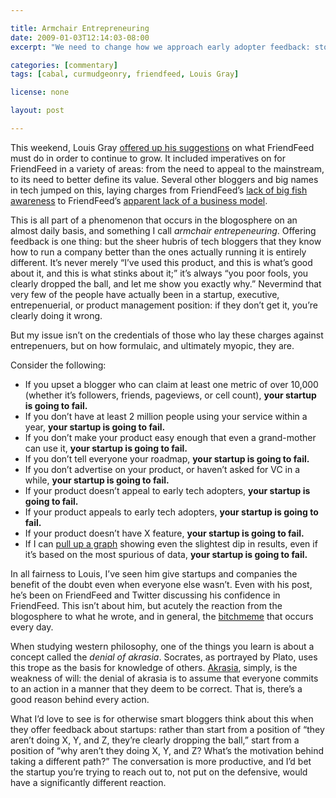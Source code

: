 ```yaml
---

title: Armchair Entrepreneuring
date: 2009-01-03T12:14:03-08:00
excerpt: "We need to change how we approach early adopter feedback: stop thinking about “they clearly messed up, those idiots” and start thinking about “why did they do it this way?”"

categories: [commentary]
tags: [cabal, curmudgeonry, friendfeed, Louis Gray]

license: none

layout: post

---
```


This weekend, Louis Gray [offered up his suggestions][1] on what FriendFeed must do in order to continue to grow. It included imperatives on for FriendFeed in a variety of areas: from the need to appeal to the mainstream, to its need to better define its value. Several other bloggers and big names in tech jumped on this, laying charges from FriendFeed’s [lack of big fish awareness][2] to FriendFeed’s [apparent lack of a business model][3].

This is all part of a phenomenon that occurs in the blogosphere on an almost daily basis, and something I call *armchair entrepeneuring*. Offering feedback is one thing: but the sheer hubris of tech bloggers that they know how to run a company better than the ones actually running it is entirely different. It’s never merely “I’ve used this product, and this is what’s good about it, and this is what stinks about it;” it’s always “you poor fools, you clearly dropped the ball, and let me show you exactly why.” Nevermind that very few of the people have actually been in a startup, executive, entrepenuerial, or product management position: if they don’t get it, you’re clearly doing it wrong.

But my issue isn’t on the credentials of those who lay these charges against entrepenuers, but on how formulaic, and ultimately myopic, they are.

Consider the following:

* If you upset a blogger who can claim at least one metric of over 10,000 (whether it’s followers, friends, pageviews, or cell count), **your startup is going to fail.**
* If you don’t have at least 2 million people using your service within a year, **your startup is going to fail.**
* If you don’t make your product easy enough that even a grand-mother can use it, **your startup is going to fail.**
* If you don’t tell everyone your roadmap, **your startup is going to fail.**
* If you don’t advertise on your product, or haven’t asked for VC in a while, **your startup is going to fail.**
* If your product doesn’t appeal to early tech adopters, **your startup is going to fail.**
* If your product appeals to early tech adopters, **your startup is going to fail.**
* If your product doesn’t have X feature, **your startup is going to fail.**
* If I can [pull up a graph][4] showing even the slightest dip in results, even if it’s based on the most spurious of data, **your startup is going to fail.**

In all fairness to Louis, I’ve seen him give startups and companies the benefit of the doubt even when everyone else wasn’t. Even with his post, he’s been on FriendFeed and Twitter discussing his confidence in FriendFeed. This isn’t about him, but acutely the reaction from the blogosphere to what he wrote, and in general, the [bitchmeme][5] that occurs every day.

When studying western philosophy, one of the things you learn is about a concept called the *denial of akrasia*. Socrates, as portrayed by Plato, uses this trope as the basis for knowledge of others. [Akrasia][6], simply, is the weakness of will: the denial of akrasia is to assume that everyone commits to an action in a manner that they deem to be correct. That is, there’s a good reason behind every action.

What I’d love to see is for otherwise smart bloggers think about this when they offer feedback about startups: rather than start from a position of “they aren’t doing X, Y, and Z, they’re clearly dropping the ball,” start from a position of “why aren’t they doing X, Y, and Z? What’s the motivation behind taking a different path?” The conversation is more productive, and I’d bet the startup you’re trying to reach out to, not put on the defensive, would have a significantly different reaction.

[1]: http://www.louisgray.com/live/2009/01/what-friendfeed-needs-to-do-to-grow-and.html "What FriendFeed Needs to Do To Grow and Keep New Users"
[2]: http://www.sarahlacy.com/sarahlacy/2009/01/louis-gray-nail.html "Louis Gray Nails the FriendFeed Dilemma"
[3]: http://stoweboyd.com/post/827971754/bottom-feeding-off-friendfeed "Bottom feeding off FriendFeed"
[4]: http://compete.com/ "Compete, notorious for inaccurate traffic graphs"
[5]: http://scripting.com/stories/2008/04/12/myTwoCentsOnThisWeeksBitch.html#p1 "Dave Winer’s definition of “bitchmeme”"
[6]: http://en.wikipedia.org/wiki/Akrasia "Wikipedia article on ”akrasia”"
